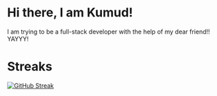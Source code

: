 <h1 align="left">Hi there, I am Kumud! </h1>
<p align="left"> I am trying to be a full-stack developer with the help of my dear friend!! YAYYY! </p>
<h1 align="left"> Streaks </h1>
<a href="https://git.io/streak-stats"><img src="https://github-readme-streak-stats.herokuapp.com?user=kumud1904&theme=rose&border_radius=10&date_format=M%20j%5B%2C%20Y%5D&card_width=400&hide_total_contributions=true&hide_longest_streak=true" alt="GitHub Streak" /></a>
